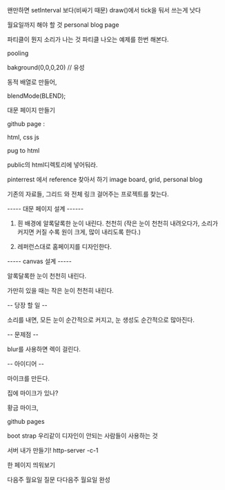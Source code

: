 왠만하면 setInterval 보다(비싸기 때문) draw()에서 tick을 둬서 쓰는게 낫다

월요일까지 해야 할 것
personal blog page




파티클이 뭔지
소리가 나는 것
파티클 나오는 예제를 한번 해본다.


pooling

bakground(0,0,0,20) // 유성

동적 배열로 만들어,

blendMode(BLEND);


대문 페이지 만들기



github page :

html, css js

pug to html

public의 html디렉토리에 넣어둬라.


pinterrest 에서 reference 찾아서 하기
image board, grid, personal blog









기존의 자료들, 그리드 와 전체 링크 걸어주는 프로젝트를 찾는다.




----- 대문 페이지 설계 ------

1. 흰 배경에 알록달록한 눈이 내린다. 천천히
(작은 눈이 천천히 내려오다가, 소리가 커지면 커질 수록 원이 크게, 많이 내리도록 한다.)

2. 레퍼런스대로 홈페이지를 디자인한다.



----- canvas 설계 -----

알록달록한 눈이 천천히 내린다.

가만히 있을 때는 작은 눈이 천천히 내린다.



-- 당장 할 일 --

소리를 내면, 모든 눈이 순간적으로 커지고, 눈 생성도 순간적으로 많아진다.



-- 문제점 --

blur를 사용하면 렉이 걸린다.





-- 아이디어 --

마이크를 만든다.

집에 마이크가 있나?

황금 마이크, 














github pages

boot strap 우리같이 디자인이 안되는 사람들이 사용하는 것


서버 내가 만들기! http-server -c-1


한 페이지 띄워보기

다음주 월요일 질문
다다음주 월요일 완성



